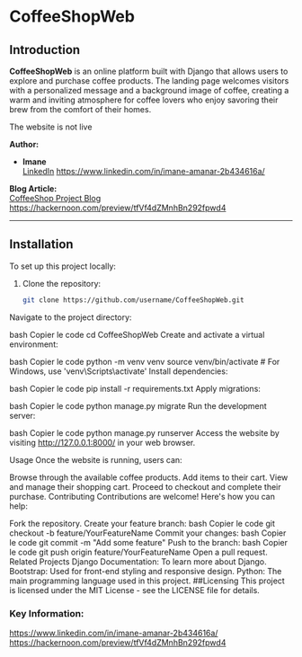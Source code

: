# CoffeeShopWeb

## Introduction

**CoffeeShopWeb** is an online platform built with Django that allows users to explore and purchase coffee products. The landing page welcomes visitors with a personalized message and a background image of coffee, creating a warm and inviting atmosphere for coffee lovers who enjoy savoring their brew from the comfort of their homes.

The website is not live <!-- if someone clones your repository and sets up the project as described in your README, they should be able to run the site on their local machine. The site itself isn't live on the internet, but the code is fully functional if set up correctly. -->

**Author:**

- **Imane**  
  [LinkedIn](#) https://www.linkedin.com/in/imane-amanar-2b434616a/

**Blog Article:**  
[CoffeeShop Project Blog](#) https://hackernoon.com/preview/tfVf4dZMnhBn292fpwd4

---

## Installation

To set up this project locally:

1. Clone the repository:
   ```bash
   git clone https://github.com/username/CoffeeShopWeb.git
Navigate to the project directory:

bash
Copier le code
cd CoffeeShopWeb
Create and activate a virtual environment:

bash
Copier le code
python -m venv venv
source venv/bin/activate  # For Windows, use 'venv\Scripts\activate'
Install dependencies:

bash
Copier le code
pip install -r requirements.txt
Apply migrations:

bash
Copier le code
python manage.py migrate
Run the development server:

bash
Copier le code
python manage.py runserver
Access the website by visiting http://127.0.0.1:8000/ in your web browser.

Usage
Once the website is running, users can:

Browse through the available coffee products.
Add items to their cart.
View and manage their shopping cart.
Proceed to checkout and complete their purchase.
Contributing
Contributions are welcome! Here's how you can help:

Fork the repository.
Create your feature branch:
bash
Copier le code
git checkout -b feature/YourFeatureName
Commit your changes:
bash
Copier le code
git commit -m "Add some feature"
Push to the branch:
bash
Copier le code
git push origin feature/YourFeatureName
Open a pull request.
Related Projects
Django Documentation: To learn more about Django.
Bootstrap: Used for front-end styling and responsive design.
Python: The main programming language used in this project.
##Licensing
This project is licensed under the MIT License - see the LICENSE file for details.



### Key Information:
https://www.linkedin.com/in/imane-amanar-2b434616a/
https://hackernoon.com/preview/tfVf4dZMnhBn292fpwd4

